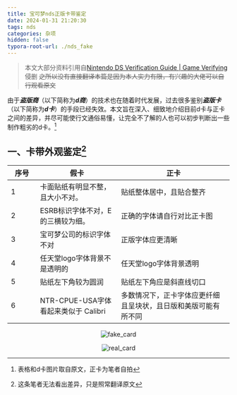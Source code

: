 ```yaml
---
title: 宝可梦nds正版卡带鉴定
date: 2024-01-31 21:20:30
tags: nds
categories: 杂项
hidden: false
typora-root-url: ./nds_fake
---
```


> 本文大部分资料引用自[Nintendo DS Verification Guide | Game Verifying](https://gameverifying.com/wiki/cart-based-systems/nds) 侵删
> ~~之所以没有直接翻译本篇是因为本人实力有限，有兴趣的大佬可以自行观看原文~~

由于***盗版商***（以下简称为***d商***）的技术也在随着时代发展，过去很多鉴别***盗版卡***（以下简称为***d卡***）的手段已经失效。本文旨在深入、细致地介绍目前d卡与正卡之间的差异，并尽可能使行文通俗易懂，让完全不了解的人也可以初步判断出一些制作粗劣的d卡。[^1]

## 一、卡带外观鉴定[^2]

<style>
    table th:first-of-type {
        width: 50px;
    }
</style>

| 序号 | 假卡                                 | 正卡                                                         |
| ---- | ------------------------------------ | ------------------------------------------------------------ |
| 1    | 卡面贴纸有明显不整，且大小不对。     | 贴纸整体居中，且贴合整齐                                     |
| 2    | ESRB标识字体不对，E的三横较为细。    | 正确的字体请自行对比正卡图                                   |
| 3    | 宝可梦公司的标识字体不对             | 正版字体应更清晰                                             |
| 4    | 任天堂logo字体背景不是透明的         | 任天堂logo字体背景透明                                       |
| 5    | 贴纸左下角较为圆润                   | 贴纸左下角应是斜直线切口                                     |
| 6    | NTR-CPUE-USA字体看起来类似于 Calibri | 多数情况下，正卡字体应更纤细且呈块状，且日版和美版可能有所不同 |

<center>

![fake_card](/fake_card.jpg)</center>

<center>

![real_card](/real_card.jpg)</center>

[^1]:表格和d卡图片取自原文，正卡为笔者自拍
[^2]:这条笔者无法看出差异，只是照常翻译原文
